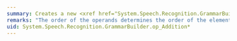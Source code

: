 ```yaml
---
summary: Creates a new <xref href="System.Speech.Recognition.GrammarBuilder"></xref> that corresponds to a sequence of two grammar elements.
remarks: "The order of the operands determines the order of the elements in the new <xref:System.Speech.Recognition.GrammarBuilder>.  \n  \n> [!IMPORTANT]\n>  Caution is recommended when combining <xref:System.Speech.Recognition.Choices> or <xref:System.Speech.Recognition.GrammarBuilder> objects that contain <xref:System.Speech.Recognition.SemanticResultValue> or <xref:System.Speech.Recognition.SemanticResultKey> instances with other grammar elements. The speech recognizer can throw an exception when using a speech recognition grammar that contains duplicate semantic elements with the same key name or multiple semantic elements that could repeatedly modify the value of the same semantic element. For more information about building a speech recognition grammar that contains semantic information, see [Using SemanticResultKey and SemanticResultValue Objects](http://msdn.microsoft.com/en-us/0fea1236-5261-4608-89b3-9ce9ffc22a1c).  \n  \n For more information about building and using speech recognition grammars, see [Speech Recognition](http://msdn.microsoft.com/en-us/6a7dc524-07fc-4862-8d48-8c10dc64b919) and [Creating GrammarBuilder Grammars](http://msdn.microsoft.com/en-us/7e2cc577-cb05-4318-9da3-7c8675d3d9ae)."
uid: System.Speech.Recognition.GrammarBuilder.op_Addition*
---
```

